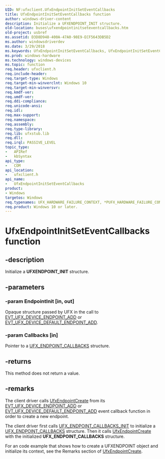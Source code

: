 ```yaml
---
UID: NF:ufxclient.UfxEndpointInitSetEventCallbacks
title: UfxEndpointInitSetEventCallbacks function
author: windows-driver-content
description: Initialize a UFXENDPOINT_INIT structure.
old-location: buses\ufxendpointinitseteventcallbacks.htm
old-project: usbref
ms.assetid: D3D8D948-400A-47A0-98E9-ECF5643DB5D2
ms.author: windowsdriverdev
ms.date: 3/29/2018
ms.keywords: UfxEndpointInitSetEventCallbacks, UfxEndpointInitSetEventCallbacks method [Buses], buses.ufxendpointinitseteventcallbacks, ufxclient/UfxEndpointInitSetEventCallbacks
ms.prod: windows-hardware
ms.technology: windows-devices
ms.topic: function
req.header: ufxclient.h
req.include-header: 
req.target-type: Windows
req.target-min-winverclnt: Windows 10
req.target-min-winversvr: 
req.kmdf-ver: 
req.umdf-ver: 
req.ddi-compliance: 
req.unicode-ansi: 
req.idl: 
req.max-support: 
req.namespace: 
req.assembly: 
req.type-library: 
req.lib: ufxstub.lib
req.dll: 
req.irql: PASSIVE_LEVEL
topic_type:
-	APIRef
-	kbSyntax
api_type:
-	COM
api_location:
-	ufxclient.h
api_name:
-	UfxEndpointInitSetEventCallbacks
product:
- Windows
targetos: Windows
req.typenames: UFX_HARDWARE_FAILURE_CONTEXT, *PUFX_HARDWARE_FAILURE_CONTEXT
req.product: Windows 10 or later.
---
```


# UfxEndpointInitSetEventCallbacks function


## -description


Initialize a <b>UFXENDPOINT_INIT</b> structure.


## -parameters




### -param EndpointInit [in, out]

Opaque structure passed by UFX in the call to <a href="https://msdn.microsoft.com/library/windows/hardware/mt187851">EVT_UFX_DEVICE_ENDPOINT_ADD</a> or <a href="https://msdn.microsoft.com/library/windows/hardware/mt187849">EVT_UFX_DEVICE_DEFAULT_ENDPOINT_ADD</a>.


### -param Callbacks [in]

Pointer to a <a href="https://msdn.microsoft.com/library/windows/hardware/mt187975">UFX_ENDPOINT_CALLBACKS</a> structure.


## -returns



This method does not return a value.




## -remarks



The client driver calls <a href="https://msdn.microsoft.com/library/windows/hardware/mt187965">UfxEndpointCreate</a> from its <a href="https://msdn.microsoft.com/library/windows/hardware/mt187851">EVT_UFX_DEVICE_ENDPOINT_ADD</a> or <a href="https://msdn.microsoft.com/library/windows/hardware/mt187849">EVT_UFX_DEVICE_DEFAULT_ENDPOINT_ADD</a> event callback function in order to create a new endpoint.

  The client driver first calls <a href="https://msdn.microsoft.com/library/windows/hardware/mt187976">UFX_ENDPOINT_CALLBACKS_INIT</a> to initialize a <a href="https://msdn.microsoft.com/library/windows/hardware/mt187975">UFX_ENDPOINT_CALLBACKS</a> structure. Then it calls <a href="https://msdn.microsoft.com/library/windows/hardware/mt187965">UfxEndpointCreate</a> with the initialized <b>UFX_ENDPOINT_CALLBACKS</b> structure.

For an code example that shows how to create a UFXENDPOINT object and initialize its context, see the Remarks section of <a href="https://msdn.microsoft.com/library/windows/hardware/mt187965">UfxEndpointCreate</a>.



